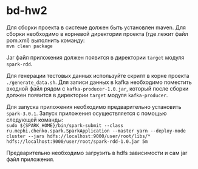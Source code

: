 # bd-hw2

Для сборки проекта в системе должен быть установлен maven. Для сборки необходимо в корневой директории проекта (где лежит файл pom.xml) выполнить команду:  
	`mvn clean package`
	
Jar файл приложения должен появится в директории `target` модуля `spark-rdd`.    

Для генерации тестовых данных используйте скрипт в корне проекта `./generate_data.sh`. Для записи данных в kafka необходимо поместить входной файл рядом с `kafka-producer-1.0.jar`, который после сборки должен появится в директории `target` модуля `kafka-producer`.  

Для запуска приложения необходимо предварительно установить `spark-3.0.1`. Запуск приложения осуществляется с помощью следующей команды:  
`sudo ${SPARK_HOME}/bin/spark-submit --class ru.mephi.chenko.spark.SparkApplication --master yarn --deploy-mode cluster --jars hdfs://localhost:9000/user/root/libs/* hdfs://localhost:9000/user/root/spark-rdd-1.0.jar 5m`  

Предварительно необходимо загрузить в hdfs зависимости и сам jar файл приложения.
